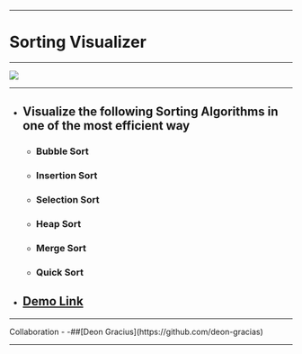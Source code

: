 <hr>

# Sorting Visualizer

<hr>

![](./Resources/mergeSort.gif)  

<hr>

 - ## Visualize the following Sorting Algorithms in one of the most efficient way
   - ### Bubble Sort 
   - ### Insertion Sort
   - ### Selection Sort
   - ### Heap Sort
   - ### Merge Sort
   - ### Quick Sort
 

  
- ## [Demo Link](https://sorts-algo-visualizer.netlify.app/) 

<hr>
Collaboration -                                                                                               
-##[Deon Gracius](https://github.com/deon-gracias)
                                       
<hr>
